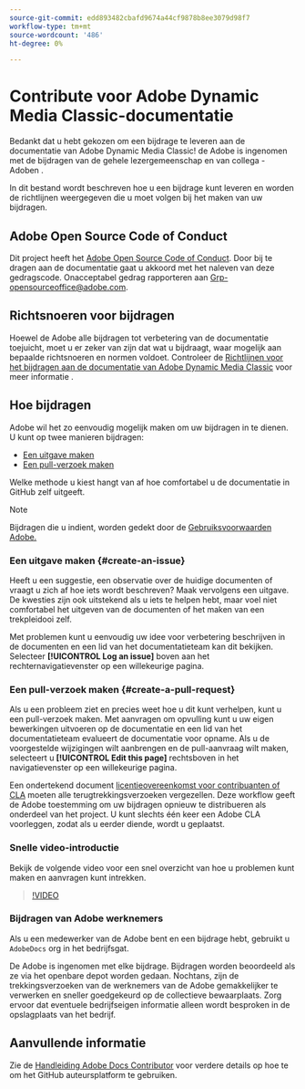```yaml
---
source-git-commit: edd893482cbafd9674a44cf9878b8ee3079d98f7
workflow-type: tm+mt
source-wordcount: '486'
ht-degree: 0%

---
```

# Contribute voor Adobe Dynamic Media Classic-documentatie

Bedankt dat u hebt gekozen om een bijdrage te leveren aan de documentatie van Adobe Dynamic Media Classic! de Adobe is ingenomen met de bijdragen van de gehele lezergemeenschap en van collega - Adoben .

In dit bestand wordt beschreven hoe u een bijdrage kunt leveren en worden de richtlijnen weergegeven die u moet volgen bij het maken van uw bijdragen.

## Adobe Open Source Code of Conduct

Dit project heeft het [Adobe Open Source Code of Conduct](code-of-conduct.md). Door bij te dragen aan de documentatie gaat u akkoord met het naleven van deze gedragscode. Onacceptabel gedrag rapporteren aan [Grp-opensourceoffice@adobe.com](mailto:Grp-opensourceoffice@adobe.com).

## Richtsnoeren voor bijdragen

Hoewel de Adobe alle bijdragen tot verbetering van de documentatie toejuicht, moet u er zeker van zijn dat wat u bijdraagt, waar mogelijk aan bepaalde richtsnoeren en normen voldoet. Controleer de [Richtlijnen voor het bijdragen aan de documentatie van Adobe Dynamic Media Classic](guidelines.md) voor meer informatie .

## Hoe bijdragen

Adobe wil het zo eenvoudig mogelijk maken om uw bijdragen in te dienen. U kunt op twee manieren bijdragen:

* [Een uitgave maken](#create-an-issue)
* [Een pull-verzoek maken](#create-a-pull-request)

Welke methode u kiest hangt van af hoe comfortabel u de documentatie in GitHub zelf uitgeeft.

>[!NOTE]
>
>Bijdragen die u indient, worden gedekt door de [Gebruiksvoorwaarden Adobe.](https://www.adobe.com/legal/terms.html)

### Een uitgave maken {#create-an-issue}

Heeft u een suggestie, een observatie over de huidige documenten of vraagt u zich af hoe iets wordt beschreven? Maak vervolgens een uitgave. De kwesties zijn ook uitstekend als u iets te helpen hebt, maar voel niet comfortabel het uitgeven van de documenten of het maken van een trekpleidooi zelf.

Met problemen kunt u eenvoudig uw idee voor verbetering beschrijven in de documenten en een lid van het documentatieteam kan dit bekijken. Selecteer **[!UICONTROL Log an issue]** boven aan het rechternavigatievenster op een willekeurige pagina.

### Een pull-verzoek maken {#create-a-pull-request}

Als u een probleem ziet en precies weet hoe u dit kunt verhelpen, kunt u een pull-verzoek maken. Met aanvragen om opvulling kunt u uw eigen bewerkingen uitvoeren op de documentatie en een lid van het documentatieteam evalueert de documentatie voor opname. Als u de voorgestelde wijzigingen wilt aanbrengen en de pull-aanvraag wilt maken, selecteert u **[!UICONTROL Edit this page]** rechtsboven in het navigatievenster op een willekeurige pagina.

Een ondertekend document [licentieovereenkomst voor contribuanten of CLA](https://opensource.adobe.com/cla.html) moeten alle terugtrekkingsverzoeken vergezellen. Deze workflow geeft de Adobe toestemming om uw bijdragen opnieuw te distribueren als onderdeel van het project. U kunt slechts één keer een Adobe CLA voorleggen, zodat als u eerder diende, wordt u geplaatst.

### Snelle video-introductie

Bekijk de volgende video voor een snel overzicht van hoe u problemen kunt maken en aanvragen kunt intrekken.

>[!VIDEO](https://video.tv.adobe.com/v/27069)

### Bijdragen van Adobe werknemers

Als u een medewerker van de Adobe bent en een bijdrage hebt, gebruikt u `AdobeDocs` org in het bedrijfsgat.

De Adobe is ingenomen met elke bijdrage. Bijdragen worden beoordeeld als ze via het openbare depot worden gedaan. Nochtans, zijn de trekkingsverzoeken van de werknemers van de Adobe gemakkelijker te verwerken en sneller goedgekeurd op de collectieve bewaarplaats. Zorg ervoor dat eventuele bedrijfseigen informatie alleen wordt besproken in de opslagplaats van het bedrijf.

## Aanvullende informatie

Zie de [Handleiding Adobe Docs Contributor](https://experienceleague.adobe.com/nl/docs/contributor/contributor-guide/introduction) voor verdere details op hoe te om het GitHub auteursplatform te gebruiken.
